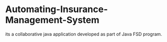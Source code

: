 # Automating-Insurance-Management-System
its a collaborative java application developed as part of Java FSD program.
